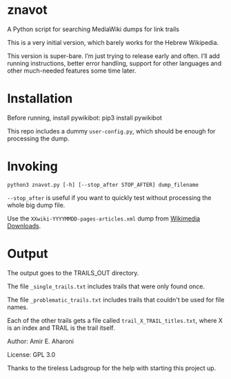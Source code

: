 # znavot
A Python script for searching MediaWiki dumps for link trails

This is a very initial version, which barely works for the Hebrew Wikipedia.

This version is super-bare. I’m just trying to release early and often.
I’ll add running instructions, better error handling, support for other languages
and other much-needed features some time later.

# Installation
Before running, install pywikibot:
    pip3 install pywikibot

This repo includes a dummy `user-config.py`, which should be enough
for processing the dump.

# Invoking
    python3 znavot.py [-h] [--stop_after STOP_AFTER] dump_filename

`--stop_after` is useful if you want to quickly test without processing
the whole big dump file.

Use the `XXwiki-YYYYMMDD-pages-articles.xml` dump from
[Wikimedia Downloads](http://download.wikimedia.org/).

# Output
The output goes to the TRAILS_OUT directory.

The file `_single_trails.txt` includes trails that were only found once.

The file `_problematic_trails.txt` includes trails that couldn't be used for
file names.

Each of the other trails gets a file called `trail_X_TRAIL_titles.txt`,
where X is an index and TRAIL is the trail itself.

Author: Amir E. Aharoni

License: GPL 3.0

Thanks to the tireless Ladsgroup for the help with starting this project up.
